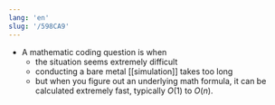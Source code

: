```yaml
---
lang: 'en'
slug: '/598CA9'
---
```


- A mathematic coding question is when
  - the situation seems extremely difficult
  - conducting a bare metal [[simulation]] takes too long
  - but when you figure out an underlying math formula, it can be calculated extremely fast, typically $O(1)$ to $O(n)$.
